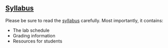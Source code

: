 ## [**Syllabus**](/syllabus.md)
Please be sure to read the [syllabus](/syllabus.md) carefully. Most importantly, it contains:
- The lab schedule
- Grading information
- Resources for students


